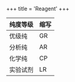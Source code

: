 +++
title = 'Reagent'
+++

| 纯度等级 | 缩写 |
| -------- | ---- |
| 优级纯   | GR   |
| 分析纯   | AR   |
| 化学纯   | CP   |
| 实验试剂 | LR   |